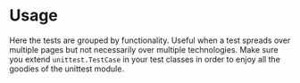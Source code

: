 # Usage
Here the tests are grouped by functionality. Useful when a test spreads over multiple pages but not necessarily over multiple technologies.
Make sure you extend `unittest.TestCase` in your test classes in order to enjoy all the goodies of the unittest module.